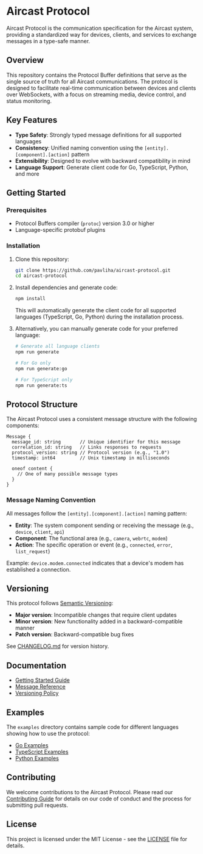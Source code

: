 # Aircast Protocol

Aircast Protocol is the communication specification for the Aircast system, providing a standardized way for devices, clients, and services to exchange messages in a type-safe manner.

## Overview

This repository contains the Protocol Buffer definitions that serve as the single source of truth for all Aircast communications. The protocol is designed to facilitate real-time communication between devices and clients over WebSockets, with a focus on streaming media, device control, and status monitoring.

## Key Features

- **Type Safety**: Strongly typed message definitions for all supported languages
- **Consistency**: Unified naming convention using the `[entity].[component].[action]` pattern
- **Extensibility**: Designed to evolve with backward compatibility in mind
- **Language Support**: Generate client code for Go, TypeScript, Python, and more

## Getting Started

### Prerequisites

- Protocol Buffers compiler (`protoc`) version 3.0 or higher
- Language-specific protobuf plugins

### Installation

1. Clone this repository:
   ```bash
   git clone https://github.com/pavliha/aircast-protocol.git
   cd aircast-protocol
   ```

2. Install dependencies and generate code:
   ```bash
   npm install
   ```

   This will automatically generate the client code for all supported languages (TypeScript, Go, Python) during the installation process.

3. Alternatively, you can manually generate code for your preferred language:
   ```bash
   # Generate all language clients
   npm run generate
   
   # For Go only
   npm run generate:go
   
   # For TypeScript only
   npm run generate:ts
   ```

## Protocol Structure

The Aircast Protocol uses a consistent message structure with the following components:

```
Message {
  message_id: string       // Unique identifier for this message
  correlation_id: string   // Links responses to requests
  protocol_version: string // Protocol version (e.g., "1.0")
  timestamp: int64         // Unix timestamp in milliseconds
  
  oneof content {
    // One of many possible message types
  }
}
```

### Message Naming Convention

All messages follow the `[entity].[component].[action]` naming pattern:

- **Entity**: The system component sending or receiving the message (e.g., `device`, `client`, `api`)
- **Component**: The functional area (e.g., `camera`, `webrtc`, `modem`)
- **Action**: The specific operation or event (e.g., `connected`, `error`, `list_request`)

Example: `device.modem.connected` indicates that a device's modem has established a connection.

## Versioning

This protocol follows [Semantic Versioning](https://semver.org/):

- **Major version**: Incompatible changes that require client updates
- **Minor version**: New functionality added in a backward-compatible manner
- **Patch version**: Backward-compatible bug fixes

See [CHANGELOG.md](CHANGELOG.md) for version history.

## Documentation

- [Getting Started Guide](docs/getting-started.md)
- [Message Reference](docs/message-reference.md)
- [Versioning Policy](docs/versioning.md)

## Examples

The `examples` directory contains sample code for different languages showing how to use the protocol:

- [Go Examples](examples/go/)
- [TypeScript Examples](examples/typescript/)
- [Python Examples](examples/python/)

## Contributing

We welcome contributions to the Aircast Protocol. Please read our [Contributing Guide](CONTRIBUTING.md) for details on our code of conduct and the process for submitting pull requests.

## License

This project is licensed under the MIT License - see the [LICENSE](LICENSE) file for details.
